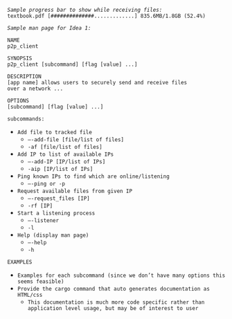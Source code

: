 *`Sample progress bar to show while receiving files:`*  
`textbook.pdf [##############.............] 835.6MB/1.8GB (52.4%)`

*`Sample man page for Idea 1:`*

`NAME`  
`p2p_client` 

`SYNOPSIS`  
	`p2p_client [subcommand] [flag [value] ...]`

`DESCRIPTION`  
	`[app name] allows users to securely send and receive files`   
`over a network ...`

`OPTIONS`  
`[subcommand] [flag [value] ...]`

`subcommands:`

* `Add file to tracked file`   
  * `—-add-file [file/list of files]`  
  * `-af [file/list of files]`  
* `Add IP to list of available IPs`  
  * `—-add-IP [IP/list of IPs]`  
  * `-aip [IP/list of IPs]`  
* `Ping known IPs to find which are online/listening`  
  * `—-ping or -p`  
* `Request available files from given IP`  
  * `—-request_files [IP]`  
  * `-rf [IP]`  
* `Start a listening process`  
  * `—-listener`  
  * `-l`  
* `Help (display man page)`  
  * `—-help`  
  * `-h`

`EXAMPLES`

* `Examples for each subcommand (since we don’t have many options this seems feasible)`  
* `Provide the cargo command that auto generates documentation as HTML/css`   
  * `This documentation is much more code specific rather than application level usage, but may be of interest to user`